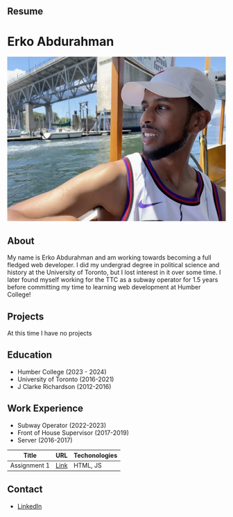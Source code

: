 ## Resume
# Erko Abdurahman

<img src="_readme/me.JPG" width="624">

## About
My name is Erko Abdurahman and am working towards becoming a full fledged web developer. I did my undergrad degree in political science and history at the University of Toronto, but I lost interest in it over some time. I later found myself working for the TTC as a subway operator for 1.5 years before committing my time to learning web development at Humber College!

## Projects
At this time  I have no projects

## Education
- Humber College (2023 - 2024)
- University of Toronto (2016-2021)
- J Clarke Richardson (2012-2016)

## Work Experience
- Subway Operator (2022-2023)
- Front of House Supervisor (2017-2019)
- Server (2016-2017)

|Title | URL | Techonologies |
|------|-----|---------------|
|Assignment 1| [Link](https://github.com/ErkoAbdu/http5111/tree/c5a909816d99948c6296c010802eee66e9460de6/JS/Assignment%201/JS-Assignment-1-GroupLogin-23-Erko%20Abdurahman) | HTML, JS| 

## Contact
- [LinkedIn](https://www.linkedin.com/in/erko-abdurahman-b74186164/)
